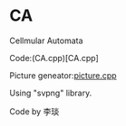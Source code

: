 # CA
Cellmular Automata

Code:(CA.cpp)[CA.cpp]

Picture geneator:[picture.cpp](picture.cpp)

Using "svpng" library.

Code by 李琰
